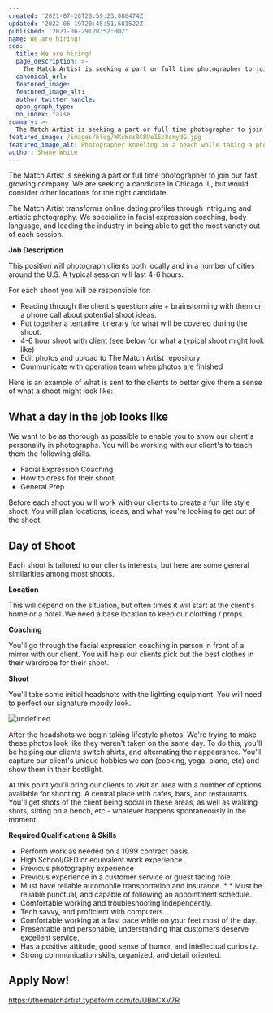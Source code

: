 ```yaml
---
created: '2021-07-26T20:59:23.086474Z'
updated: '2022-06-19T20:45:51.681522Z'
published: '2021-06-29T20:52:00Z'
name: We are hiring!
seo:
  title: We are hiring!
  page_description: >-
    The Match Artist is seeking a part or full time photographer to join our fast growing company.
  canonical_url:
  featured_image:
  featured_image_alt:
  author_twitter_handle:
  open_graph_type:
  no_index: false
summary: >-
  The Match Artist is seeking a part or full time photographer to join our fast growing company. We are seeking a candidate in Chicago IL, but would consider other locations for the right candidate. The Match Artist transforms online dating profiles through intriguing and artistic photography. We specialize in facial ...
featured_image: /images/blog/WKsWssRCRUe15c8smydG.jpg
featured_image_alt: Photographer kneeling on a beach while taking a photo
author: Shane White
---
```


<p>The Match Artist is seeking a part or full time photographer to join our fast growing company. We are seeking a candidate in Chicago IL, but would consider other locations for the right candidate.</p>
<p>The Match Artist transforms online dating profiles through intriguing and artistic photography. We specialize in facial expression coaching, body language, and leading the industry in being able to get the most variety out of each session.</p>
<p><strong>Job Description</strong></p>
<p>This position will photograph clients both locally and in a number of cities around the U.S. A typical session will last 4-6 hours.</p>
<p>For each shoot you will be responsible for:</p>
<ul>
<li>Reading through the client's questionnaire + brainstorming with them on a phone call about potential shoot ideas.</li>
<li>Put together a tentative itinerary for what will be covered during the shoot.</li>
<li>4-6 hour shoot with client (see below for what a typical shoot might look like)</li>
<li>Edit photos and upload to The Match Artist repository</li>
<li>Communicate with operation team when photos are finished</li>
</ul>
<p>Here is an example of what is sent to the clients to better give them a sense of what a shoot might look like:</p>
<h2>What a day in the job looks like</h2>
<p>We want to be as thorough as possible to enable you to show our client's personality in photographs. You will be working with our client's to teach them the following skills.</p>
<ul>
<li>Facial Expression Coaching</li>
<li>How to dress for their shoot</li>
<li>General Prep</li>
</ul>
<p>Before each shoot you will work with our clients to create a fun life style shoot. You will plan locations, ideas, and what you're looking to get out of the shoot.</p>
<h2>Day of Shoot</h2>
<p>Each shoot is tailored to our clients interests, but here are some general similarities among most shoots.</p>
<p><strong>Location</strong></p>
<p>This will depend on the situation, but often times it will start at the client's home or a hotel. We need a base location to keep our clothing / props.</p>
<p><strong>Coaching</strong></p>
<p>You'll go through the facial expression coaching in person in front of a mirror with our client. You will help our clients pick out the best clothes in their wardrobe for their shoot.</p>
<p><strong>Shoot</strong></p>
<p>You'll take some initial headshots with the lighting equipment. You will need to perfect our signature moody look.</p>
<p><img src="https://cdn.buttercms.com/VDLJcD8iSWO145BNbCcr" alt="undefined" /></p>
<p>After the headshots we begin taking lifestyle photos. We're trying to make these photos look like they weren't taken on the same day. To do this, you'll be helping our clients switch shirts, and alternating their appearance. You'll capture our client's unique hobbies we can (cooking, yoga, piano, etc) and show them in their bestlight.</p>
<p>At this point you'll bring our clients to visit an area with a number of options available for shooting. A central place with cafes, bars, and restaurants. You'll get shots of the client being social in these areas, as well as walking shots, sitting on a bench, etc - whatever happens spontaneously in the moment.</p>
<p><strong>Required Qualifications &amp; Skills</strong></p>
<ul>
<li>Perform work as needed on a 1099 contract basis.</li>
<li>High School/GED or equivalent work experience.</li>
<li>Previous photography experience</li>
<li>Previous experience in a customer service or guest facing role.</li>
<li>Must have reliable automobile transportation and insurance. * * Must be reliable punctual, and capable of following an appointment schedule.</li>
<li>Comfortable working and troubleshooting independently.</li>
<li>Tech savvy, and proficient with computers.</li>
<li>Comfortable working at a fast pace while on your feet most of the day.</li>
<li>Presentable and personable, understanding that customers deserve excellent service.</li>
<li>Has a positive attitude, good sense of humor, and intellectual curiosity.</li>
<li>Strong communication skills, organized, and detail oriented.</li>
</ul>
<h2>Apply Now!</h2>
<p><a href="https://thematchartist.typeform.com/to/UBhCXV7R">https://thematchartist.typeform.com/to/UBhCXV7R</a></p>
